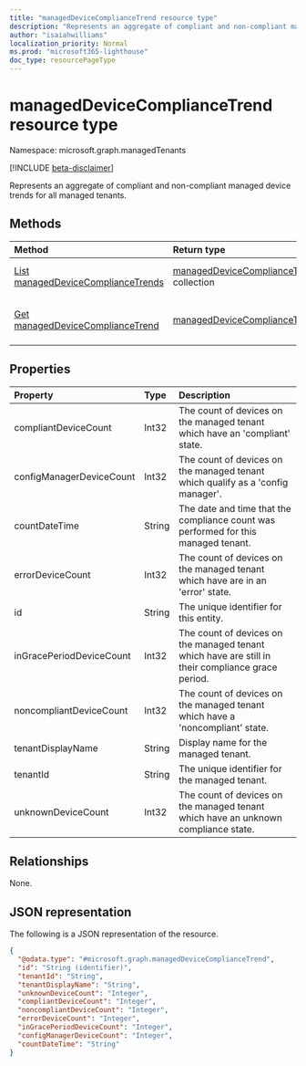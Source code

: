 ```yaml
---
title: "managedDeviceComplianceTrend resource type"
description: "Represents an aggregate of compliant and non-compliant managed device trends for all managed tenants."
author: "isaiahwilliams"
localization_priority: Normal
ms.prod: "microsoft365-lighthouse"
doc_type: resourcePageType
---
```


# managedDeviceComplianceTrend resource type

Namespace: microsoft.graph.managedTenants

[!INCLUDE [beta-disclaimer](../../includes/beta-disclaimer.md)]

Represents an aggregate of compliant and non-compliant managed device trends for all managed tenants.

## Methods
|Method|Return type|Description|
|:---|:---|:---|
|[List managedDeviceComplianceTrends](../api/managedTenants-manageddevicecompliancetrend-list.md)|[managedDeviceComplianceTrend](../resources/managedTenants-manageddevicecompliancetrend.md) collection|Get a list of the [managedDeviceComplianceTrend](../resources/managedTenants-manageddevicecompliancetrend.md) objects and their properties.|
|[Get managedDeviceComplianceTrend](../api/managedTenants-manageddevicecompliancetrend-get.md)|[managedDeviceComplianceTrend](../resources/managedTenants-manageddevicecompliancetrend.md)|Read the properties and relationships of a [managedDeviceComplianceTrend](../resources/managedTenants-manageddevicecompliancetrend.md) object.|

## Properties
|Property|Type|Description|
|:---|:---|:---|
|compliantDeviceCount|Int32|The count of devices on the managed tenant which have an 'compliant' state.|
|configManagerDeviceCount|Int32|The count of devices on the managed tenant which qualify as a 'config manager'.|
|countDateTime|String|The date and time that the compliance count was performed for this managed tenant.|
|errorDeviceCount|Int32|The count of devices on the managed tenant which have are in an 'error' state.|
|id|String|The unique identifier for this entity.|
|inGracePeriodDeviceCount|Int32|The count of devices on the managed tenant which have are still in their compliance grace period.|
|noncompliantDeviceCount|Int32|The count of devices on the managed tenant which have a 'noncompliant' state.|
|tenantDisplayName|String|Display name for the managed tenant.|
|tenantId|String|The unique identifier for the managed tenant.|
|unknownDeviceCount|Int32|The count of devices on the managed tenant which have an unknown compliance state.|

## Relationships
None.

## JSON representation
The following is a JSON representation of the resource.
<!-- {
  "blockType": "resource",
  "keyProperty": "id",
  "@odata.type": "microsoft.graph.managedDeviceComplianceTrend",
  "openType": true
}
-->
``` json
{
  "@odata.type": "#microsoft.graph.managedDeviceComplianceTrend",
  "id": "String (identifier)",
  "tenantId": "String",
  "tenantDisplayName": "String",
  "unknownDeviceCount": "Integer",
  "compliantDeviceCount": "Integer",
  "noncompliantDeviceCount": "Integer",
  "errorDeviceCount": "Integer",
  "inGracePeriodDeviceCount": "Integer",
  "configManagerDeviceCount": "Integer",
  "countDateTime": "String"
}
```
